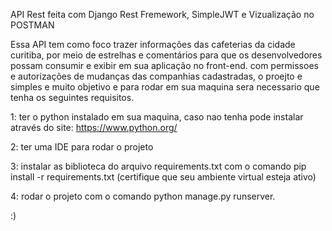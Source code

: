 API Rest feita com Django Rest Fremework, SimpleJWT e Vizualização no POSTMAN

Essa API tem como foco trazer informações das cafeterias da cidade curitiba, por meio de estrelhas e comentários para que os desenvolvedores possam consumir e exibir em sua aplicação no front-end.
com permissoes e autorizações de mudanças das companhias cadastradas, o proejto e simples e muito objetivo e para rodar em sua maquina sera necessario que tenha os seguintes requisitos.

1: ter o python instalado em sua maquina, caso nao tenha pode instalar através do site: https://www.python.org/

2: ter uma IDE para rodar o projeto 

3: instalar as biblioteca do arquivo requirements.txt com o comando pip install -r requirements.txt (certifique que seu ambiente virtual esteja ativo)

4: rodar o projeto com o comando python manage.py runserver. 

:)
